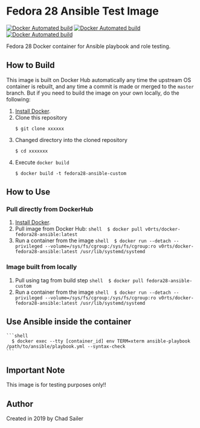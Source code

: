 # Fedora 28 Ansible Test Image

[![Docker Automated build](https://img.shields.io/docker/automated/v0rts/docker-fedora28-ansible.svg?maxAge=2792000)](https://hub.docker.com/r/v0rts/docker-fedora27-ansible/)
[![Docker Automated build](https://img.shields.io/docker/pulls/v0rts/docker-fedora28-ansible.svg?maxAge=2792000)](https://hub.docker.com/r/v0rts/docker-fedora27-ansible/)
[![Docker Automated build](https://img.shields.io/docker/stars/v0rts/docker-fedora28-ansible.svg?maxAge=2792000)](https://hub.docker.com/r/v0rts/docker-fedora27-ansible/)

Fedora 28 Docker container for Ansible playbook and role testing.

## How to Build

This image is built on Docker Hub automatically any time the upstream OS container is rebuilt, and any time a commit is made or merged to the `master` branch. But if you need to build the image on your own locally, do the following:

  1. [Install Docker](https://docs.docker.com/engine/installation/).
  2. Clone this repository
      ```shell 
      $ git clone xxxxxx 
      ```
  3. Changed directory into the cloned repository
      ```shell 
      $ cd xxxxxxx
      ```
  4. Execute `docker build` 
      ```shell 
      $ docker build -t fedora28-ansible-custom
      ```

## How to Use

### Pull directly from DockerHub

  1. [Install Docker](https://docs.docker.com/engine/installation/).
  2. Pull image from Docker Hub: 
    ```shell 
      $ docker pull v0rts/docker-fedora28-ansible:latest
    ```
  3. Run a container from the image
    ```shell 
      $ docker run --detach --privileged --volume=/sys/fs/cgroup:/sys/fs/cgroup:ro v0rts/docker-fedora28-ansible:latest /usr/lib/systemd/systemd
    ```
### Image built from locally
  
  1. Pull using tag from build step
    ```shell 
      $ docker pull fedora28-ansible-custom
    ```
  2. Run a container from the image
    ```shell 
      $ docker run --detach --privileged --volume=/sys/fs/cgroup:/sys/fs/cgroup:ro v0rts/docker-fedora28-ansible:latest /usr/lib/systemd/systemd
    ```
## Use Ansible inside the container

    ```shell 
      $ docker exec --tty [container_id] env TERM=xterm ansible-playbook /path/to/ansible/playbook.yml --syntax-check
    ```

## Important Note

This image is for testing purposes only!!

## Author

Created in 2019 by Chad Sailer
